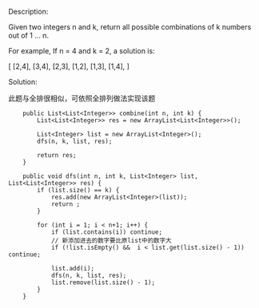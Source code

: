 Description:

Given two integers n and k, return all possible combinations of k numbers out of 1 ... n.

For example,
If n = 4 and k = 2, a solution is:

[
  [2,4],
  [3,4],
  [2,3],
  [1,2],
  [1,3],
  [1,4],
]

Solution:

此题与全排很相似，可依照全排列做法实现该题
```
    public List<List<Integer>> combine(int n, int k) {
        List<List<Integer>> res = new ArrayList<List<Integer>>();
        
        List<Integer> list = new ArrayList<Integer>();
        dfs(n, k, list, res);
        
        return res;
    }
    
    public void dfs(int n, int k, List<Integer> list, List<List<Integer>> res) {
        if (list.size() == k) {
            res.add(new ArrayList<Integer>(list));
            return ;
        }
        
        for (int i = 1; i < n+1; i++) {
            if (list.contains(i)) continue;
            // 新添加进去的数字要比原list中的数字大
            if (!list.isEmpty() &&  i < list.get(list.size() - 1)) continue;
            
            list.add(i);
            dfs(n, k, list, res);
            list.remove(list.size() - 1); 
        }
    }
```